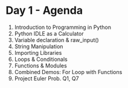 Day 1 - Agenda
===============
1. Introduction to Programming in Python
2. Python IDLE as a Calculator
3. Variable declaration & raw_input()
4. String Manipulation
5. Importing Libraries
6. Loops & Conditionals
7. Functions & Modules
8. Combined Demos: For Loop with Functions
9. Project Euler Prob. Q1, Q7
